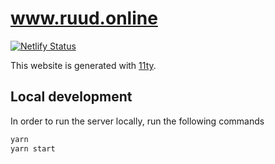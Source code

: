 # www.ruud.online

[![Netlify Status](https://api.netlify.com/api/v1/badges/efffb815-e941-4911-8ae2-bb478020ed33/deploy-status)](https://app.netlify.com/sites/www-ruud-online/deploys)

This website is generated with [11ty].

## Local development

In order to run the server locally, run the following commands

```bash
yarn
yarn start
```

[11ty]: https://www.11ty.dev/
